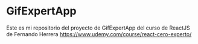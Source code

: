 # GifExpertApp

Este es mi repositorio del proyecto de GifExpertApp del curso de ReactJS de Fernando Herrera
https://www.udemy.com/course/react-cero-experto/
